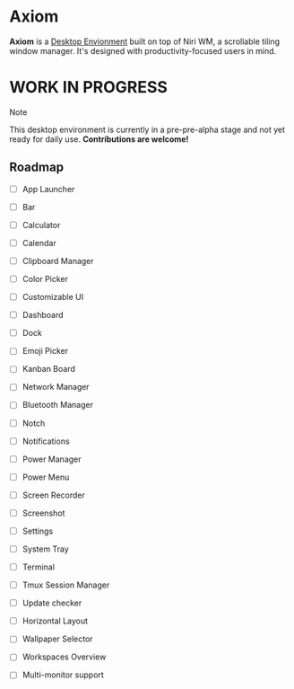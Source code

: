 # Axiom

**Axiom** is a [Desktop Envionment](https://en.wikipedia.org/wiki/Desktop_environment) built on top of Niri WM, a scrollable tiling window manager. It's designed with productivity-focused users in mind.

# WORK IN PROGRESS
> [!NOTE]  
> This desktop environment is currently in a pre-pre-alpha stage and not yet ready for daily use.
**Contributions are welcome!**


## Roadmap

- [ ] App Launcher
- [ ] Bar
- [ ] Calculator
- [ ] Calendar
- [ ] Clipboard Manager
- [ ] Color Picker
- [ ] Customizable UI
- [ ] Dashboard
- [ ] Dock
- [ ] Emoji Picker
- [ ] Kanban Board
- [ ] Network Manager
- [ ] Bluetooth Manager
- [ ] Notch
- [ ] Notifications
- [ ] Power Manager
- [ ] Power Menu
- [ ] Screen Recorder
- [ ] Screenshot
- [ ] Settings
- [ ] System Tray
- [ ] Terminal
- [ ] Tmux Session Manager
- [ ] Update checker
- [ ] Horizontal Layout
- [ ] Wallpaper Selector
- [ ] Workspaces Overview
- [ ] Multi-monitor support

